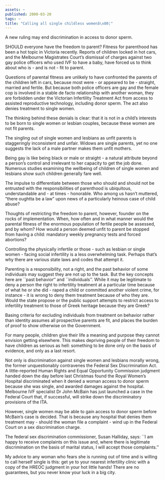 ```yaml
---
assets: ~
published: 2000-03-20
tags: ~
title: "Calling all single childless womenâ\x80¦"
---
```

A new ruling may end discrimination in access to donor sperm.

SHOULD everyone have the freedom to parent? Fitness for parenthood has
been a hot topic in Victoria recently. Reports of children locked in hot
cars, and the Melbourne Magistrates Court’s dismissal of charges against
two gay police officers who used IVF to have a baby, have forced us to
think about who is - and is not - fit to parent.

Questions of parental fitness are unlikely to have confronted the
parents of the children left in cars, because most were - or appeared to
be - straight, married and fertile. But because both police officers are
gay and the female cop is involved in a stable de facto relationship
with another woman, they are forbidden under the Victorian Infertility
Treatment Act from access to assisted reproductive technology, including
donor sperm. The act also denies treatment to single women.

The thinking behind these denials is clear: that it is not in a child’s
interests to be born to single women or lesbian couples, because these
women are not fit parents.

The singling out of single women and lesbians as unfit parents is
staggeringly inconsistent and unfair. Widows are single parents, yet no
one suggests the lack of a male partner makes them unfit mothers.

Being gay is like being black or male or straight - a natural attribute
beyond a person’s control and irrelevant to her capacity to get the job
done. Numerous studies examining the wellbeing of children of single
women and lesbians show such children generally fare well.

The impulse to differentiate between those who should and should not be
entrusted with the responsibilities of parenthood is ubiquitous,
understandable and - at times - honorable. Who among us hasn’t muttered,
“there oughtta be a law” upon news of a particularly heinous case of
child abuse?

Thoughts of restricting the freedom to parent, however, founder on the
rocks of implementation. When, how often and in what manner would the
parental fitness of the enormous population of fertile people be
assessed, and by whom? How would a person deemed unfit to parent be
stopped from having a child: mandatory weekly pregnancy tests and forced
abortions?

Controlling the physically infertile or those - such as lesbian or
single women - facing social infertility is a less overwhelming task.
Perhaps that’s why there are various state laws and codes that attempt
it.

Parenting is a responsibility, not a right, and the past behavior of
some individuals may suggest they are not up to the task. But the key
concepts here are \`\`past behavior‘’ and \`\`individuals’’. While it
may be legitimate to deny a person the right to infertility treatment at
a particular time because of what he or she did - raped a child or
committed another violent crime, for instance - it is wrong to deny them
treatment because of who they are. Would the state propose or the public
support attempts to restrict access to infertility treatment to those of
Greek heritage because they are Greek?

Basing criteria for excluding individuals from treatment on behavior
rather than identity assumes all prospective parents are fit, and places
the burden of proof to show otherwise on the Government.

For many people, children give their life a meaning and purpose they
cannot envision getting elsewhere. This makes depriving people of their
freedom to have children as serious as hell: something to be done only
on the basis of evidence, and only as a last resort.

Not only is discrimination against single women and lesbians morally
wrong, the former unquestionably contravenes the Federal Sex
Discrimination Act. A little-reported Human Rights and Equal Opportunity
Commission judgment handed down the day before last Christmas found the
Royal Women’s Hospital discriminated when it denied a woman access to
donor sperm because she was single, and awarded damages against the
hospital. Melbourne IVF specialist Dr John McBain has just launched a
case in the Federal Court that, if successful, will strike down the
discriminatory provisions of the ITA.

However, single women may be able to gain access to donor sperm before
McBain’s case is decided. That is because any hospital that denies them
treatment may - should the woman file a complaint - wind up in the
Federal Court on a sex discrimination charge.

The federal sex discrimination commissioner, Susan Halliday, says: \`\`I
am happy to receive complaints on this issue and, where there is
legitimate discrimination on the basis of marital status, I will accept
those complaints.’’

My advice to any woman who fears she is running out of time and is
willing to call herself single is this: get ye to your nearest
infertility clinic with a copy of the HREOC judgment in your hot little
hands! There are no guarantees, but you never know your luck in a big
city.